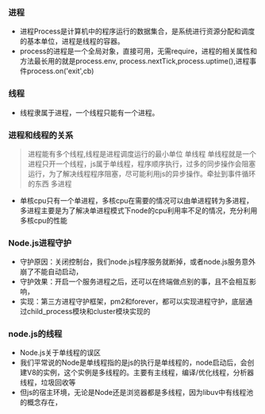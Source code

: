 ### 进程
+ 进程Process是计算机中的程序运行的数据集合，是系统进行资源分配和调度的基本单位，进程是线程的容器。
+ process的进程是一个全局对象，直接可用，无需require，进程的相关属性和方法最长用的就是process.env,  process.nextTick,process.uptime(),进程事件process.on('exit',cb)
### 线程
+ 线程隶属于进程，一个线程只能有一个进程。
### 进程和线程的关系
> 进程能有多个线程,线程是进程调度运行的最小单位
> 单线程
单线程就是一个进程只开一个线程，js属于单线程，程序顺序执行，过多的同步操作会阻塞运行，为了解决线程程序阻塞，尽可能利用js的异步操作。牵扯到事件循环的东西
> 多进程
+ 单核cpu只有一个单进程，多核cpu在需要的情况可以由单进程转为多进程，多进程主要是为了解决单进程模式下node的cpu利用率不足的情况，充分利用多核cpu的性能

### Node.js进程守护
+ 守护原因：关闭控制台，我们node.js程序服务就断掉，或者node.js服务意外崩了不能自动启动，
+ 守护效果：开启一个服务进程之后，还可以在终端做点别的事，且不会相互影响，
+ 实现：第三方进程守护框架，pm2和forever，都可以实现进程守护，底层通过child_process模块和cluster模块实现的

### node.js的线程
+ Node.js关于单线程的误区
+ 我们平常说的Node是单线程指的是js的执行是单线程的，node启动后，会创建V8的实例，这个实例是多线程的。主要有主线程，编译/优化线程，分析器线程，垃圾回收等
+ 但js的宿主环境，无论是Node还是浏览器都是多线程，因为libuv中有线程池的概念存在，







